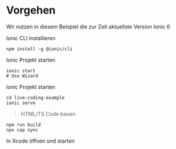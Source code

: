 # Vorgehen
Wir nutzen in diesem Beispiel die zur Zeit aktuellste Version Ionic 6

Ionic CLI installieren
```
npm install -g @ionic/cli
```

Ionic Projekt starten
```
ionic start
# Use Wizard
```

Ionic Projekt starten
```
cd live-coding-example
ionic serve
```

> HTML/TS Code bauen
 
```
npm run build
npx cap sync
```

In Xcode öffnen und starten
